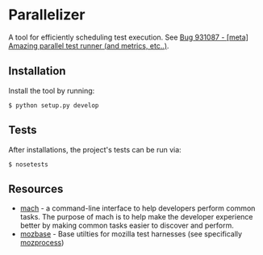 # Parallelizer

A tool for efficiently scheduling test execution. See [Bug 931087 - [meta]
Amazing parallel test runner (and metrics,
etc..)](https://bugzilla.mozilla.org/show_bug.cgi?id=931087).

## Installation

Install the tool by running:

    $ python setup.py develop

## Tests

After installations, the project's tests can be run via:

    $ nosetests

## Resources

- [mach](https://developer.mozilla.org/en-US/docs/Developer_Guide/mach) - a
  command-line interface to help developers perform common tasks. The purpose
  of mach is to help make the developer experience better by making common
  tasks easier to discover and perform.
- [mozbase](https://github.com/mozilla/mozbase) - Base utilties for mozilla
  test harnesses (see specifically
  [mozprocess](https://github.com/mozilla/mozbase/tree/master/mozprocess))
